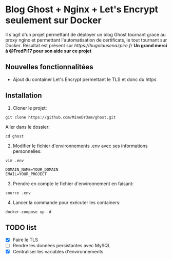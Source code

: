# Blog Ghost + Nginx + Let's Encrypt seulement sur Docker

Il s'agit d'un projet permettant de déployer un blog Ghost tournant grace au proxy nginx et permettant l'automatisation de certificats, le tout tournant sur Docker.
Résultat est présent sur _https://hugolausenazpire.fr_
**Un grand merci à @FredPi17 pour son aide sur ce projet**

## Nouvelles fonctionnalitées
- Ajout du container Let's Encrypt permettant le TLS et donc du https

## Installation
1. Cloner le projet:
```
git clone https://github.com/MineDr3am/ghost.git
```
Aller dans le dossier:
```
cd ghost
```
2. Modifier le fichier d'environnements .env avec ses informations personnelles:
```
vim .env
```
```
DOMAIN_NAME=YOUR_DOMAIN
EMAIL=YOUR_PROJECT
```
3. Prendre en compte le fichier d'environnement en faisant:
```
source .env
```
4. Lancer la commande pour exécuter les containers:
```
docker-compose up -d
```

## TODO list
- [x] Faire le TLS
- [ ] Rendre les données persistantes avec MySQL
- [x] Centraliser les variables d'environnements
